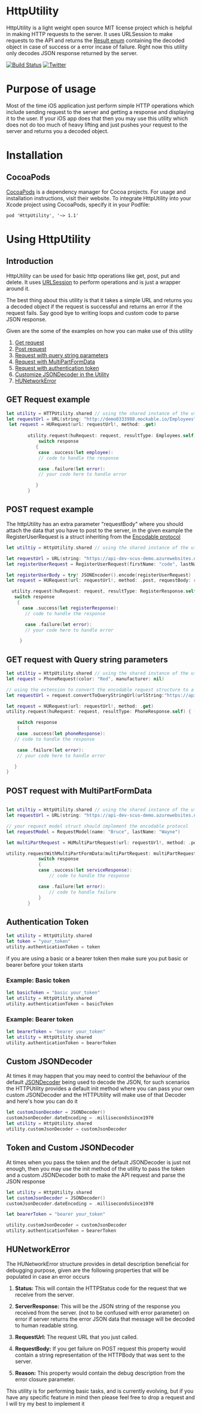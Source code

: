 # HttpUtility

HttpUtility is a light weight open source MIT license project which is helpful in making HTTP requests to the server. It uses URLSession to make requests to the API and returns the [Result enum](https://developer.apple.com/documentation/swift/result) containing the decoded object in case of success or a error incase of failure. Right now this utility only decodes JSON response returned by the server.

[![Build Status](https://travis-ci.com/codecat15/HttpUtility.svg?branch=master)](https://travis-ci.com/codecat15/HttpUtility) [![Twitter](https://img.shields.io/badge/twitter-@codecat15-blue.svg?style=flat)](https://twitter.com/codecat15)

# Purpose of usage

Most of the time iOS application just perform simple HTTP operations which include sending request to the server and getting a response and displaying it to the user. If your iOS app does that then you may use this utility which does not do too much of heavy lifting and just pushes your request to the server and returns you a decoded object.

# Installation

## CocoaPods

[CocoaPods](https://cocoapods.org/) is a dependency manager for Cocoa projects. For usage and installation instructions, visit their website. To integrate HttpUtility into your Xcode project using CocoaPods, specify it in your Podfile:

```
pod 'HttpUtility', '~> 1.1'
```

# Using HttpUtility

## Introduction

HttpUtility can be used for basic http operations like get, post, put and delete. It uses [URLSession](https://developer.apple.com/documentation/foundation/urlsession) to perform operations and is just a wrapper around it.

The best thing about this utility is that it takes a simple URL and returns you a decoded object if the request is successful and returns an error if the request fails. Say good bye to writing loops and custom code to parse JSON response.

Given are the some of the examples on how you can make use of this utility

1. [Get request](https://github.com/codecat15/HttpUtility#get-request-example)
2. [Post request](https://github.com/codecat15/HttpUtility#post-request-example)
3. [Request with query string parameters](https://github.com/codecat15/HttpUtility#get-request-with-query-string-parameters)
4. [Request with MultiPartFormData](https://github.com/codecat15/HttpUtility#post-request-with-multipartformdata)
5. [Request with authentication token](https://github.com/codecat15/HttpUtility#authentication-token)
6. [Customize JSONDecoder in the Utility](https://github.com/codecat15/HttpUtility#token-and-custom-jsondecoder)
7. [HUNetworkError](https://github.com/codecat15/HttpUtility/tree/multipart-form-data-format#hunetworkerror)

## GET Request example

```swift
let utility = HTTPUtility.shared // using the shared instance of the utility to make the API call 
let requestUrl = URL(string: "http://demo0333988.mockable.io/Employees")
 let request = HURequest(url: requestUrl!, method: .get)
        
        utility.request(huRequest: request, resultType: Employees.self) { (response) in
            switch response
           {
            case .success(let employee):
            // code to handle the response

            case .failure(let error):
            // your code here to handle error

           }
        }
```

## POST request example

The httpUtility has an extra parameter "requestBody" where you should attach the data that you have to post to the server, in the given example the RegisterUserRequest is a struct inheriting from the [Encodable protocol](https://developer.apple.com/documentation/swift/encodable)

```swift
let utiltiy = HttpUtility.shared // using the shared instance of the utility to make the API call

let requestUrl = URL(string: "https://api-dev-scus-demo.azurewebsites.net/api/User/RegisterUser")
let registerUserRequest = RegisterUserRequest(firstName: "code", lastName: "cat15", email: "codecat15@gmail.com", password: "1234")

let registerUserBody = try! JSONEncoder().encode(registerUserRequest)
let request = HURequest(url: requestUrl!, method: .post, requestBody: registerUserBody)

  utility.request(huRequest: request, resultType: RegisterResponse.self) { (response) in
   switch response
    {
      case .success(let registerResponse):
       // code to handle the response

       case .failure(let error):
       // your code here to handle error

     }
```

## GET request with Query string parameters

```swift
let utiltiy = HttpUtility.shared // using the shared instance of the utility to make the API call
let request = PhoneRequest(color: "Red", manufacturer: nil)

// using the extension to convert the encodable request structure to a query string url
let requestUrl = request.convertToQueryStringUrl(urlString:"https://api-dev-scus-demo.azurewebsites.net/api/Product/GetSmartPhone")

let request = HURequest(url: requestUrl!, method: .get)
utility.request(huRequest: request, resultType: PhoneResponse.self) { (response) in

    switch response
    {
    case .success(let phoneResponse):
   // code to handle the response

    case .failure(let error):
    // your code here to handle error

   }
}
```

## POST request with MultiPartFormData

```swift

let utiltiy = HttpUtility.shared // using the shared instance of the utility to make the API call
let requestUrl = URL(string: "https://api-dev-scus-demo.azurewebsites.net/TestMultiPart")

// your request model struct should implement the encodable protocol
let requestModel = RequestModel(name: "Bruce", lastName: "Wayne")

let multiPartRequest = HUMultiPartRequest(url: requestUrl!, method: .post, request: requestModel)

utility.requestWithMultiPartFormData(multiPartRequest: multiPartRequest, responseType: TestMultiPartResponse.self) { (response) in
            switch response
            {
            case .success(let serviceResponse):
                // code to handle the response

            case .failure(let error):
                // code to handle failure
            }
        }
```

## Authentication Token

```swift
let utility = HttpUtility.shared
let token = "your_token"
utility.authenticationToken = token
```

if you are using a basic or a bearer token then make sure you put basic or bearer before your token starts

### Example: Basic token

```swift
let basicToken = "basic your_token"
let utility = HttpUtility.shared
utility.authenticationToken = basicToken
```

### Example: Bearer token

```swift
let bearerToken = "bearer your_token"
let utility = HttpUtility.shared
utility.authenticationToken = bearerToken
```

## Custom JSONDecoder

At times it may happen that you may need to control the behaviour of the default [JSONDecoder](https://developer.apple.com/documentation/foundation/jsondecoder) being used to decode the JSON, for such scenarios the HTTPUtility provides a default init method where you can pass your own custom JSONDecoder and the HTTPUtility will make use of that Decoder and here's how you can do it

```swift
let customJsonDecoder = JSONDecoder()
customJsonDecoder.dateEncoding = .millisecondsSince1970
let utility = HttpUtility.shared
utility.customJsonDecoder = customJsonDecoder
```

## Token and Custom JSONDecoder

At times when you pass the token and the default JSONDecoder is just not enough, then you may use the init method of the utility to pass the token and a custom JSONDecoder both to make the API request and parse the JSON response

```swift
let utility = HttpUtility.shared
let customJsonDecoder = JSONDecoder()
customJsonDecoder.dateEncoding = .millisecondsSince1970

let bearerToken = "bearer your_token"

utility.customJsonDecoder = customJsonDecoder
utility.authenticationToken = bearerToken

```

## HUNetworkError

The HUNetworkError structure provides in detail description beneficial for debugging purpose, given are the following properties that will be populated in case an error occurs

1. **Status:** This will contain the HTTPStatus code for the request that we receive from the server.

2. **ServerResponse:** This will be the JSON string of the response you received from the server. (not to be confused with error parameter) on error if server returns the error JSON data that message will be decoded to human readable string.

3. **RequestUrl:** The request URL that you just called.

4. **RequestBody:** If you get failure on POST request this property would contain a string representation of the HTTPBody that was sent to the server.

5. **Reason:** This property would contain the debug description from the error closure parameter.

This utility is for performing basic tasks, and is currently evolving, but if you have any specific feature in mind then please feel free to drop a request and I will try my best to implement it
